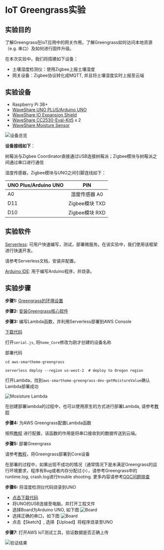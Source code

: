 # IoT Greengrass实验

## 实验目的

了解Greengrass在IoT应用中的网关作用，了解Greengrass如何访问本地资源（e.g. 串口）及如何进行固件升级。

在本次实验中，我们将搭建如下设备：

* 土壤湿度检测仪：使用Zigbee上报土壤湿度
* 网关设备：Zigbee协议转化成MQTT, 并且将土壤湿度实时上报至云端

## 实验设备
* Raspberry Pi 3B+
* [WaveShare UNO PLUS/Arduino UNO](http://www.waveshare.net/wiki/UNO_PLUS)
* [WaveShare IO Expansion Shield](http://www.waveshare.net/shop/IO-Expansion-Shield.htm)
* [WaveShare CC2530-Eval-Kit5](http://www.waveshare.net/shop/CC2530-Eval-Kit5.htm) x 2
* [WaveShare Moisture Sensor](http://www.waveshare.net/shop/Moisture-Sensor.htm)

![设备总览](https://s3.cn-north-1.amazonaws.com.cn/chinalabs/assets/IoT/lab3/device.jpg)

**设备接线如下**：

树莓派与Zigbee Coordinator直接通过USB连接树莓派；Zigbee模块与树莓派之间通过串口进行通信

湿度传感器，Zigbee模块与UNO之间引脚连线如下：

| UNO Plus/Arduino UNO | PIN           |
| ---------------------|:-------------:|
| A0                   | 湿度传感器 A0   |
| D11                  | Zigbee模块 TXD |
| D10                  | Zigbee模块 RXD |

## 实验软件

[Serverless](https://github.com/serverless/serverless): 可用户快速编写，测试，部署微服务。在该实验中，我们使用该框架进行快速开发。

请参考Serverless文档，安装并配置。

[Arduino IDE](https://www.arduino.cc/en/Main/Software?#): 用于编写Arduino程序，并烧录。


## 实验步骤
**步骤1:** [Greengrass的环境设置](https://docs.aws.amazon.com/zh_cn/greengrass/latest/developerguide/module1.html)

**步骤2:** [安装Greengrass核心软件](https://docs.aws.amazon.com/zh_cn/greengrass/latest/developerguide/module1.html)

**步骤3:** 编写Lambda函数，并利用Serverless部署到AWS Console

[下载代码](https://cdn.joeshi.im/blog/iot-series-greengrass-1/aws-smarthome-greengrass.zip)

打开`serial.js`, 将`home_Core`修改为刚才创建的设备名称

部署代码

```shell
cd aws-smarthome-greengrass

serverless deploy --region us-west-2  # deploy to Oregon region
```

打开Lambda，找到`aws-smarthome-greengrass-dev-getMoistureValue`确认Lambda部署成功

![Mosisture Lambda](https://s3.cn-north-1.amazonaws.com.cn/chinalabs/assets/IoT/lab3/moisture-lambda.png)

在创建部署lambda的过程中，也可以使用原生的方式进行部署Lambda, 请参考[教程](https://docs.aws.amazon.com/zh_cn/greengrass/latest/developerguide/create-lambda.html)

**步骤4:** 为AWS Greengrass配置Lambda函数

按照[教程](https://docs.aws.amazon.com/zh_cn/greengrass/latest/developerguide/config-lambda.html) 进行配置，该函数的作用是将串口接收到的数据传送到云端。

**步骤5:** 部署Greengrass

请参考[教程](https://docs.aws.amazon.com/zh_cn/greengrass/latest/developerguide/configs-core.html)，将Greengrass部署到Core设备

在部署的过程中，如果出现不成功的情况（通常情况下是未满足Greengrass的运行环境要求，程序有Bug或者内存分配过小），请参考Greengrass中的runtime.log, crash.log进行trouble shooting. 更多内容请参考[GGC问题排查](https://docs.aws.amazon.com/zh_cn/greengrass/latest/developerguide/gg-troubleshooting.html)

**步骤6:** 将湿度检测仪代码烧录到UNO

* [点击下载代码](https://cdn.joeshi.im/blog/iot-series-greengrass-1/aws-smarthome-moisture.zip)
* 将UNO的USB连接至电脑，并打开工程文件
* 选择Board为Arduino UNO, 如下图
![Board](https://s3.cn-north-1.amazonaws.com.cn/chinalabs/assets/IoT/lab3/arduino_board.png)
* 选择正确的串口，如下图
![Board](https://s3.cn-north-1.amazonaws.com.cn/chinalabs/assets/IoT/lab3/arduino_port.png)
* 点击【Sketch】, 选择【Upload】将程序烧录至UNO

**步骤7:** 打开AWS IoT测试工具，验证数据是否正确上传

![验证结果](https://s3.cn-north-1.amazonaws.com.cn/chinalabs/assets/IoT/lab3/moisture_data.png)

